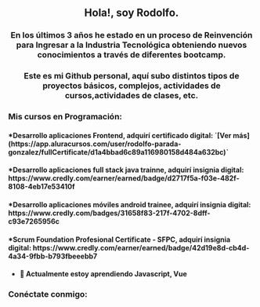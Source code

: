 <h2 align="center">Hola!, soy Rodolfo.</h1>
<h3 align="center">En los últimos 3 años he estado en un proceso de Reinvención para Ingresar a la Industria Tecnológica obteniendo nuevos conocimientos a través de diferentes bootcamp.</h3>

<h3 align="center">Este es mi Github personal,  aquí subo distintos tipos de proyectos básicos, complejos, actividades de cursos,actividades de clases, etc.</h3>

<h3 align="left">Mis cursos en Programación:</h3>

<h4>*Desarrollo aplicaciones Frontend, adquirí certificado digital: `[Ver más](https://app.aluracursos.com/user/rodolfo-parada-gonzalez/fullCertificate/d1a4bbad6c89a116980158d484a632bc)` <h4> 
<h4>*Desarrollo aplicaciones full stack java trainne, adquirí insignia digital: https://www.credly.com/earner/earned/badge/d2717f5a-f03e-482f-8108-4eb17e53410f <h4> 
<h4>*Desarrollo aplicaciones móviles android trainee, adquirí insignia digital: https://www.credly.com/badges/31658f83-217f-4702-8dff-c93e7265956c <h4>
<h4>*Scrum Foundation Profesional Certificate - SFPC, adquirí insignia digital: https://www.credly.com/earner/earned/badge/42d19e8d-cb4d-4a34-9fbb-b793fbeeebb7<h4>

- 🌱 Actualmente estoy aprendiendo **Javascript**, **Vue**

<h3 align="left">Conéctate conmigo: </h3>

<h3 align="center"><a  align="center" href="https://www.linkedin.com/in/rodolfoparada/" alt="rodolfo" ></a></h3>
